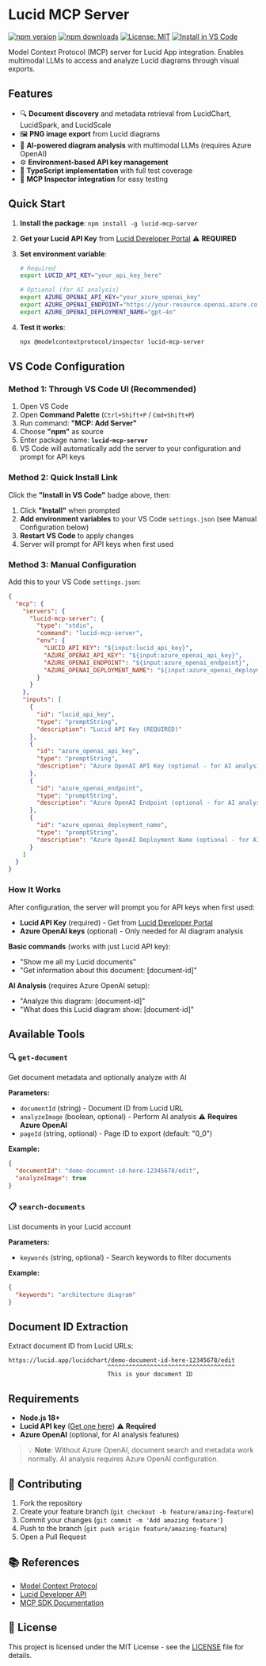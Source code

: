 # Lucid MCP Server

[![npm version](https://img.shields.io/npm/v/lucid-mcp-server.svg)](https://www.npmjs.com/package/lucid-mcp-server)
[![npm downloads](https://img.shields.io/npm/dm/lucid-mcp-server.svg)](https://www.npmjs.com/package/lucid-mcp-server)
[![License: MIT](https://img.shields.io/badge/License-MIT-yellow.svg)](https://opensource.org/licenses/MIT)
[![Install in VS Code](https://img.shields.io/badge/Install_in-VS_Code-0078d4?style=flat-square&logo=visualstudiocode)](https://vscode.dev/redirect/mcp/install?name=lucid-mcp-server&config=%7B%22type%22%3A%22stdio%22%2C%22command%22%3A%22lucid-mcp-server%22%7D)

Model Context Protocol (MCP) server for Lucid App integration. Enables multimodal LLMs to access and analyze Lucid diagrams through visual exports.

## Features

- 🔍 **Document discovery** and metadata retrieval from LucidChart, LucidSpark, and LucidScale
- 🖼️ **PNG image export** from Lucid diagrams  
- 🤖 **AI-powered diagram analysis** with multimodal LLMs (requires Azure OpenAI)
- ⚙️ **Environment-based API key management**
- 📝 **TypeScript implementation** with full test coverage
- 🔧 **MCP Inspector integration** for easy testing

## Quick Start

1. **Install the package**: `npm install -g lucid-mcp-server`

2. **Get your Lucid API Key** from [Lucid Developer Portal](https://developer.lucid.co/docs/api-keys) ⚠️ **REQUIRED**

3. **Set environment variable**:
   ```bash
   # Required
   export LUCID_API_KEY="your_api_key_here"
   
   # Optional (for AI analysis)
   export AZURE_OPENAI_API_KEY="your_azure_openai_key"
   export AZURE_OPENAI_ENDPOINT="https://your-resource.openai.azure.com"  
   export AZURE_OPENAI_DEPLOYMENT_NAME="gpt-4o"
   ```

4. **Test it works**:
   ```bash
   npx @modelcontextprotocol/inspector lucid-mcp-server
   ```

## VS Code Configuration

### Method 1: Through VS Code UI (Recommended)

1. Open VS Code
2. Open **Command Palette** (`Ctrl+Shift+P` / `Cmd+Shift+P`)
3. Run command: **"MCP: Add Server"**
4. Choose **"npm"** as source
5. Enter package name: **`lucid-mcp-server`**
6. VS Code will automatically add the server to your configuration and prompt for API keys

### Method 2: Quick Install Link

Click the **"Install in VS Code"** badge above, then:

1. Click **"Install"** when prompted
2. **Add environment variables** to your VS Code `settings.json` (see Manual Configuration below)
3. **Restart VS Code** to apply changes
4. Server will prompt for API keys when first used

### Method 3: Manual Configuration

Add this to your VS Code `settings.json`:

```json
{
  "mcp": {
    "servers": {
      "lucid-mcp-server": {
        "type": "stdio",
        "command": "lucid-mcp-server",
        "env": {
          "LUCID_API_KEY": "${input:lucid_api_key}",
          "AZURE_OPENAI_API_KEY": "${input:azure_openai_api_key}",
          "AZURE_OPENAI_ENDPOINT": "${input:azure_openai_endpoint}",
          "AZURE_OPENAI_DEPLOYMENT_NAME": "${input:azure_openai_deployment_name}"
        }
      }
    },
    "inputs": [
      {
        "id": "lucid_api_key", 
        "type": "promptString",
        "description": "Lucid API Key (REQUIRED)"
      },
      {
        "id": "azure_openai_api_key",
        "type": "promptString", 
        "description": "Azure OpenAI API Key (optional - for AI analysis)"
      },
      {
        "id": "azure_openai_endpoint",
        "type": "promptString",
        "description": "Azure OpenAI Endpoint (optional - for AI analysis)"
      },
      {
        "id": "azure_openai_deployment_name",
        "type": "promptString",
        "description": "Azure OpenAI Deployment Name (optional - for AI analysis)"
      }
    ]
  }
}
```

### How It Works

After configuration, the server will prompt you for API keys when first used:
- **Lucid API Key** (required) - Get from [Lucid Developer Portal](https://developer.lucid.co/docs/api-keys)
- **Azure OpenAI keys** (optional) - Only needed for AI diagram analysis

**Basic commands** (works with just Lucid API key):
- "Show me all my Lucid documents"
- "Get information about this document: [document-id]"

**AI Analysis** (requires Azure OpenAI setup):
- "Analyze this diagram: [document-id]"
- "What does this Lucid diagram show: [document-id]"

## Available Tools

### 🔍 `get-document`
Get document metadata and optionally analyze with AI

**Parameters:**
- `documentId` (string) - Document ID from Lucid URL  
- `analyzeImage` (boolean, optional) - Perform AI analysis ⚠️ **Requires Azure OpenAI**
- `pageId` (string, optional) - Page ID to export (default: "0_0")

**Example:**
```json
{
  "documentId": "demo-document-id-here-12345678/edit",
  "analyzeImage": true
}
```

### 📋 `search-documents`  
List documents in your Lucid account

**Parameters:**
- `keywords` (string, optional) - Search keywords to filter documents

**Example:**
```json
{
  "keywords": "architecture diagram"
}
```

## Document ID Extraction

Extract document ID from Lucid URLs:
```
https://lucid.app/lucidchart/demo-document-id-here-12345678/edit
                            ^^^^^^^^^^^^^^^^^^^^^^^^^^^^^^^^^^^^
                            This is your document ID
```

## Requirements

- **Node.js 18+** 
- **Lucid API key** ([Get one here](https://developer.lucid.co/docs/api-keys)) ⚠️ **Required**
- **Azure OpenAI** (optional, for AI analysis features)

> 💡 **Note**: Without Azure OpenAI, document search and metadata work normally. AI analysis requires Azure OpenAI configuration.

## 🤝 Contributing

1. Fork the repository
2. Create your feature branch (`git checkout -b feature/amazing-feature`)
3. Commit your changes (`git commit -m 'Add amazing feature'`)
4. Push to the branch (`git push origin feature/amazing-feature`)
5. Open a Pull Request

## 📚 References

- [Model Context Protocol](https://modelcontextprotocol.io/)
- [Lucid Developer API](https://developer.lucid.co/)
- [MCP SDK Documentation](https://github.com/modelcontextprotocol/sdk)

## 📄 License

This project is licensed under the MIT License - see the [LICENSE](LICENSE) file for details.
